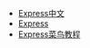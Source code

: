 * [Express中文](http://www.expressjs.com.cn/)
* [Express](http://expressjs.com/)
* [Express菜鸟教程](https://www.runoob.com/nodejs/nodejs-express-framework.html)


